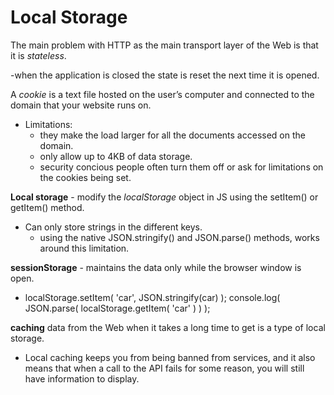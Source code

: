 # Local Storage

The main problem with HTTP as the main transport layer of the Web is that it is *stateless*.

-when the application is closed the state is reset the next time it is opened.


A *cookie* is a text file hosted on the user’s computer and connected to the domain that your website runs on.

- Limitations:
  - they make the load larger for all the documents accessed on the domain.
  - only allow up to 4KB of data storage.
  - security concious people often turn them off or ask for limitations on the cookies being set.

**Local storage** - modify the *localStorage* object in JS using the setItem() or getItem() method.

- Can only store strings in the different keys.
  - using the native JSON.stringify() and JSON.parse() methods, works around this limitation.

**sessionStorage** - maintains the data only while the browser window is open.

- localStorage.setItem( 'car', JSON.stringify(car) );
console.log( JSON.parse( localStorage.getItem( 'car' ) ) );

**caching** data from the Web when it takes a long time to get is a type of local storage.

- Local caching keeps you from being banned from services, and it also means that when a call to the API fails for some reason, you will still have information to display.